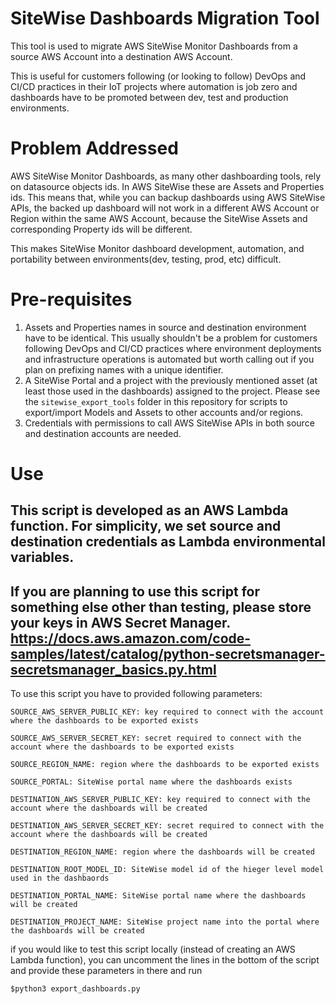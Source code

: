 # SiteWise Dashboards Migration Tool

This tool is used to migrate AWS SiteWise Monitor Dashboards from a source AWS Account into a destination AWS Account.

This is useful for customers following (or looking to follow) DevOps and CI/CD practices in their IoT projects where automation is job zero and dashboards have to be promoted between dev, test and production environments.

# Problem Addressed

AWS SiteWise Monitor Dashboards, as many other dashboarding tools, rely on datasource objects ids.
In AWS SiteWise these are Assets and Properties ids.
This means that, while you can backup dashboards using AWS SiteWise APIs, the backed up dashboard will not work in a different AWS Account or Region within the same AWS Account, because the SiteWise Assets and corresponding Property ids will be different.

This makes SiteWise Monitor dashboard development, automation, and portability between environments(dev, testing, prod, etc) difficult. 

# Pre-requisites

1. Assets and Properties names in source and destination environment have to be identical. This usually shouldn't be a problem for customers following DevOps and CI/CD practices where environment deployments and infrastructure operations is automated but worth calling out if you plan on prefixing names with a unique identifier.  
2. A SiteWise Portal and a project with the previously mentioned asset (at least those used in the dashboards) assigned to the project. Please see the `sitewise_export_tools` folder in this repository for scripts to export/import Models and Assets to other accounts and/or regions.  
3. Credentials with permissions to call AWS SiteWise APIs in both source and destination accounts  are needed.

# Use

This script is developed as an AWS Lambda function. For simplicity, we set source and destination credentials as Lambda environmental variables.
---
If you are planning to use this script for something else other than testing, please store your keys in AWS Secret Manager.
https://docs.aws.amazon.com/code-samples/latest/catalog/python-secretsmanager-secretsmanager_basics.py.html
---

To use this script you have to provided following parameters:

`SOURCE_AWS_SERVER_PUBLIC_KEY: key required to connect with the account where the dashboards to be exported exists`

`SOURCE_AWS_SERVER_SECRET_KEY: secret required to connect with the account where the dashboards to be exported exists`

`SOURCE_REGION_NAME: region where the dashboards to be exported exists`

`SOURCE_PORTAL: SiteWise portal name where the dashboards exists`

`DESTINATION_AWS_SERVER_PUBLIC_KEY: key required to connect with the account where the dashboards will be created`

`DESTINATION_AWS_SERVER_SECRET_KEY: secret required to connect with the account where the dashboards will be created`

`DESTINATION_REGION_NAME: region where the dashboards will be created`

`DESTINATION_ROOT_MODEL_ID: SiteWise model id of the hieger level model used in the dashbaords`

`DESTINATION_PORTAL_NAME: SiteWise portal name where the dashboards will be created`

`DESTINATION_PROJECT_NAME: SiteWise project name into the portal where the dashboards will be created`

if you would like to test this script locally (instead of creating an AWS Lambda function),
you can uncomment the lines in the bottom of the script and provide these parameters in there and run

`$python3 export_dashboards.py`